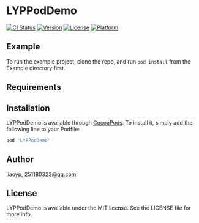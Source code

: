 # LYPPodDemo

[![CI Status](http://img.shields.io/travis/liaoyp/LYPPodDemo.svg?style=flat)](https://travis-ci.org/liaoyp/LYPPodDemo)
[![Version](https://img.shields.io/cocoapods/v/LYPPodDemo.svg?style=flat)](http://cocoapods.org/pods/LYPPodDemo)
[![License](https://img.shields.io/cocoapods/l/LYPPodDemo.svg?style=flat)](http://cocoapods.org/pods/LYPPodDemo)
[![Platform](https://img.shields.io/cocoapods/p/LYPPodDemo.svg?style=flat)](http://cocoapods.org/pods/LYPPodDemo)

## Example

To run the example project, clone the repo, and run `pod install` from the Example directory first.

## Requirements

## Installation

LYPPodDemo is available through [CocoaPods](http://cocoapods.org). To install
it, simply add the following line to your Podfile:

```ruby
pod 'LYPPodDemo'
```

## Author

liaoyp, 251180323@qq.com

## License

LYPPodDemo is available under the MIT license. See the LICENSE file for more info.

